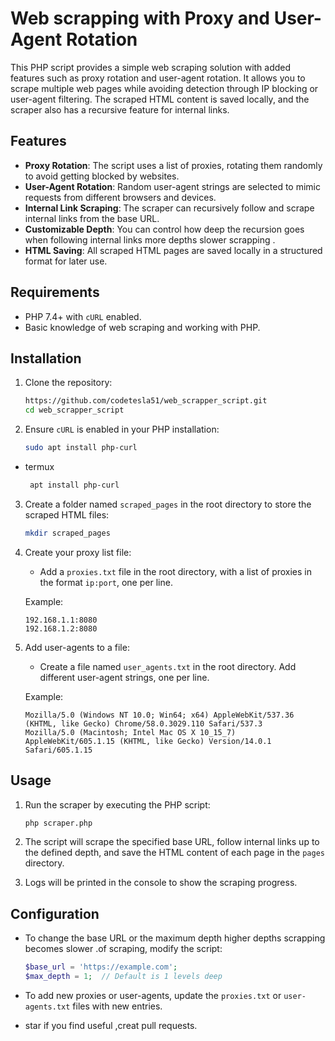 # Web scrapping with Proxy and User-Agent Rotation

This PHP script provides a simple web scraping solution with added features such as proxy rotation and user-agent rotation. It allows you to scrape multiple web pages while avoiding detection through IP blocking or user-agent filtering. The scraped HTML content is saved locally, and the scraper also has a recursive feature for internal links.

## Features

- **Proxy Rotation**: The script uses a list of proxies, rotating them randomly to avoid getting blocked by websites.
- **User-Agent Rotation**: Random user-agent strings are selected to mimic requests from different browsers and devices.
- **Internal Link Scraping**: The scraper can recursively follow and scrape internal links from the base URL.
- **Customizable Depth**: You can control how deep the recursion goes when
following internal links more depths slower scrapping .
- **HTML Saving**: All scraped HTML pages are saved locally in a structured format for later use.

## Requirements

- PHP 7.4+ with `cURL` enabled.
- Basic knowledge of web scraping and working with PHP.

## Installation

1. Clone the repository:
    ```bash
    https://github.com/codetesla51/web_scrapper_script.git
    cd web_scrapper_script
    ```

2. Ensure `cURL` is enabled in your PHP installation:
    ```bash
    sudo apt install php-curl
    ```
- termux
    ```bash
     apt install php-curl
    ```
3. Create a folder named `scraped_pages` in the root directory to store the scraped HTML files:
    ```bash
    mkdir scraped_pages
    ```

4. Create your proxy list file:
    - Add a `proxies.txt` file in the root directory, with a list of proxies in the format `ip:port`, one per line.
  
    Example:
    ```
    192.168.1.1:8080
    192.168.1.2:8080
    ```

5. Add user-agents to a file:
    - Create a file named `user_agents.txt` in the root directory. Add different user-agent strings, one per line.

    Example:
    ```
    Mozilla/5.0 (Windows NT 10.0; Win64; x64) AppleWebKit/537.36 (KHTML, like Gecko) Chrome/58.0.3029.110 Safari/537.3
    Mozilla/5.0 (Macintosh; Intel Mac OS X 10_15_7) AppleWebKit/605.1.15 (KHTML, like Gecko) Version/14.0.1 Safari/605.1.15
    ```

## Usage

1. Run the scraper by executing the PHP script:
    ```bash
    php scraper.php
    ```

2. The script will scrape the specified base URL, follow internal links up to the defined depth, and save the HTML content of each page in the `pages` directory.

3. Logs will be printed in the console to show the scraping progress.

## Configuration

- To change the base URL or the maximum depth higher depths scrapping becomes
slower .of scraping, modify the script:
    ```php
    $base_url = 'https://example.com';
    $max_depth = 1;  // Default is 1 levels deep 
    ```

- To add new proxies or user-agents, update the `proxies.txt` or `user-agents.txt` files with new entries.
- star if you find useful ,creat pull requests.